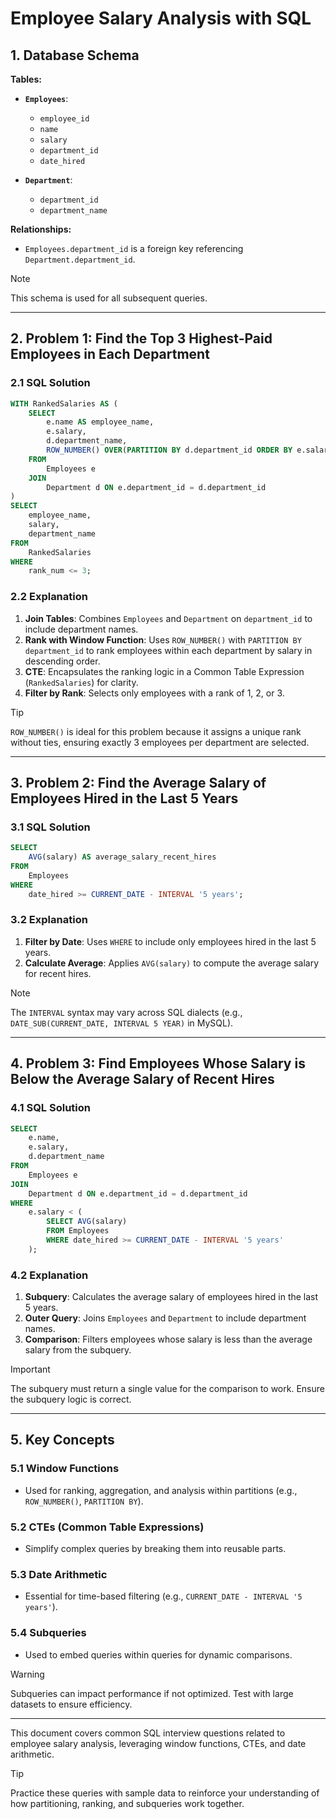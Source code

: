 # Employee Salary Analysis with SQL  

## 1. **Database Schema**  

**Tables:**  
- **`Employees`**:  
  - `employee_id`  
  - `name`  
  - `salary`  
  - `department_id`  
  - `date_hired`  

- **`Department`**:  
  - `department_id`  
  - `department_name`  

**Relationships:**  
- `Employees.department_id` is a foreign key referencing `Department.department_id`.  

> [!NOTE]  
> This schema is used for all subsequent queries.  

---

## 2. **Problem 1: Find the Top 3 Highest-Paid Employees in Each Department**  

### 2.1 **SQL Solution**  
```sql
WITH RankedSalaries AS (
    SELECT
        e.name AS employee_name,
        e.salary,
        d.department_name,
        ROW_NUMBER() OVER(PARTITION BY d.department_id ORDER BY e.salary DESC) AS rank_num
    FROM
        Employees e
    JOIN
        Department d ON e.department_id = d.department_id
)
SELECT
    employee_name,
    salary,
    department_name
FROM
    RankedSalaries
WHERE
    rank_num <= 3;
```  

### 2.2 **Explanation**  
1. **Join Tables**: Combines `Employees` and `Department` on `department_id` to include department names.  
2. **Rank with Window Function**: Uses `ROW_NUMBER()` with `PARTITION BY department_id` to rank employees within each department by salary in descending order.  
3. **CTE**: Encapsulates the ranking logic in a Common Table Expression (`RankedSalaries`) for clarity.  
4. **Filter by Rank**: Selects only employees with a rank of 1, 2, or 3.  

> [!TIP]  
> `ROW_NUMBER()` is ideal for this problem because it assigns a unique rank without ties, ensuring exactly 3 employees per department are selected.  

---

## 3. **Problem 2: Find the Average Salary of Employees Hired in the Last 5 Years**  

### 3.1 **SQL Solution**  
```sql
SELECT
    AVG(salary) AS average_salary_recent_hires
FROM
    Employees
WHERE
    date_hired >= CURRENT_DATE - INTERVAL '5 years';
```  

### 3.2 **Explanation**  
1. **Filter by Date**: Uses `WHERE` to include only employees hired in the last 5 years.  
2. **Calculate Average**: Applies `AVG(salary)` to compute the average salary for recent hires.  

> [!NOTE]  
> The `INTERVAL` syntax may vary across SQL dialects (e.g., `DATE_SUB(CURRENT_DATE, INTERVAL 5 YEAR)` in MySQL).  

---

## 4. **Problem 3: Find Employees Whose Salary is Below the Average Salary of Recent Hires**  

### 4.1 **SQL Solution**  
```sql
SELECT
    e.name,
    e.salary,
    d.department_name
FROM
    Employees e
JOIN
    Department d ON e.department_id = d.department_id
WHERE
    e.salary < (
        SELECT AVG(salary)
        FROM Employees
        WHERE date_hired >= CURRENT_DATE - INTERVAL '5 years'
    );
```  

### 4.2 **Explanation**  
1. **Subquery**: Calculates the average salary of employees hired in the last 5 years.  
2. **Outer Query**: Joins `Employees` and `Department` to include department names.  
3. **Comparison**: Filters employees whose salary is less than the average salary from the subquery.  

> [!IMPORTANT]  
> The subquery must return a single value for the comparison to work. Ensure the subquery logic is correct.  

---

## 5. **Key Concepts**  

### 5.1 **Window Functions**  
- Used for ranking, aggregation, and analysis within partitions (e.g., `ROW_NUMBER()`, `PARTITION BY`).  

### 5.2 **CTEs (Common Table Expressions)**  
- Simplify complex queries by breaking them into reusable parts.  

### 5.3 **Date Arithmetic**  
- Essential for time-based filtering (e.g., `CURRENT_DATE - INTERVAL '5 years'`).  

### 5.4 **Subqueries**  
- Used to embed queries within queries for dynamic comparisons.  

> [!WARNING]  
> Subqueries can impact performance if not optimized. Test with large datasets to ensure efficiency.  

---

This document covers common SQL interview questions related to employee salary analysis, leveraging window functions, CTEs, and date arithmetic.  

> [!TIP]  
> Practice these queries with sample data to reinforce your understanding of how partitioning, ranking, and subqueries work together.  
